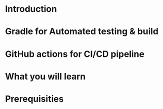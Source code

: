 # Introduction

# Gradle for Automated testing & build

# GitHub actions for CI/CD pipeline

# What you will learn

# Prerequisities
